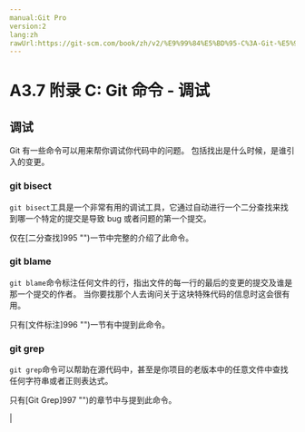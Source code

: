 ```yaml
---
manual:Git Pro
version:2
lang:zh
rawUrl:https://git-scm.com/book/zh/v2/%E9%99%84%E5%BD%95-C%3A-Git-%E5%91%BD%E4%BB%A4-%E8%B0%83%E8%AF%95
---
```



# A3.7 附录 C: Git 命令 - 调试

## 调试<a name="_调试_2"></a>


Git 有一些命令可以用来帮你调试你代码中的问题。 包括找出是什么时候，是谁引入的变更。



### git bisect<a name="_git_bisect"></a>


`git bisect`工具是一个非常有用的调试工具，它通过自动进行一个二分查找来找到哪一个特定的提交是导致 bug 或者问题的第一个提交。




仅在[二分查找]995 "")一节中完整的介绍了此命令。




### git blame<a name="_git_blame"></a>


`git blame`命令标注任何文件的行，指出文件的每一行的最后的变更的提交及谁是那一个提交的作者。 当你要找那个人去询问关于这块特殊代码的信息时这会很有用。




只有[文件标注]996 "")一节有中提到此命令。




### git grep<a name="_git_grep"></a>


`git grep`命令可以帮助在源代码中，甚至是你项目的老版本中的任意文件中查找任何字符串或者正则表达式。




只有[Git Grep]997 "")的章节中与提到此命令。



|


